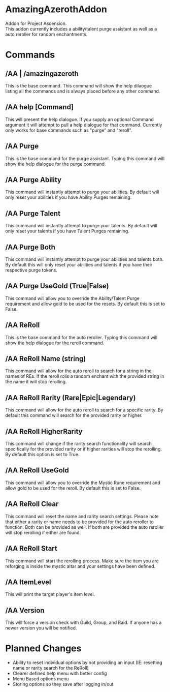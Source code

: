 # **AmazingAzerothAddon**
Addon for Project Ascension.<br>
This addon currently includes a ability/talent purge assistant as well as a auto reroller for random enchantments.<br>
# **Commands**
## /AA | /amazingazeroth
This is the base command. This command will show the help dilaogue listing all the commands and is always placed before any other command.
## /AA help [Command]
This will present the help dialogue. If you supply an optional Command argument it will attempt to pull a help dialogue for that command. Currently only works for base commands such as "purge" and "reroll".
## /AA Purge
This is the base command for the purge assistant. Typing this command will show the help dialogue for the purge command.
## /AA Purge Ability
This command will instantly attempt to purge your abilities. By default will only reset your abilities if you have Ability Purges remaining.
## /AA Purge Talent
This command will instantly attempt to purge your talents. By default will only reset your talents if you have Talent Purges remaining.
## /AA Purge Both
This command will instantly attempt to purge your abilities and talents both. By default this will only reset your abilities and talents if you have their respective purge tokens.
## /AA Purge UseGold (True|False)
This command will allow you to override the Ability/Talent Purge requirement and allow gold to be used for the resets. By default this is set to False.
## /AA ReRoll
This is the base command for the auto reroller. Typing this command will show the help dialogue for the reroll command.
## /AA ReRoll Name (string)
This command will allow for the auto reroll to search for a string in the names of REs. If the reroll rolls a random enchant with the provided string in the name it will stop rerolling.
## /AA ReRoll Rarity (Rare|Epic|Legendary)
This command will allow for the auto reroll to search for a specific rarity. By default this command will search for the provided rarity or higher.
## /AA ReRoll HigherRarity
This command will change if the rarity search functionality will search specifically for the provided rarity or if higher rarities will stop the rerolling. By default this option is set to True.
## /AA ReRoll UseGold
This command will allow you to override the Mystic Rune requirement and allow gold to be used for the reroll. By default this is set to False.
## /AA ReRoll Clear
This command will reset the name and rarity search settings. Please note that either a rarity or name needs to be provided for the auto reroller to function. Both can be provided as well. If both are provided the auto reroller will stop rerolling if either are found.
## /AA ReRoll Start
This command will start the rerolling process. Make sure the item you are reforging is inside the mystic altar and your settings have been defined.
## /AA ItemLevel
This will print the target player's item level.
## /AA Version
This will force a version check with Guild, Group, and Raid. If anyone has a newer version you will be notified.

# **Planned Changes**
* Ability to reset individual options by not providing an input (IE: resetting name or rarity search for the ReRoll)
* Clearer defined help menu with better config
* Menu Based options menu
* Storing options so they save after logging in/out
